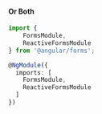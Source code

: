 #### Or Both
``` typescript
import { 
    FormsModule, 
    ReactiveFormsModule 
} from '@angular/forms';

@NgModule({
  imports: [
    FormsModule,
    ReactiveFormsModule
  ]
})
```
